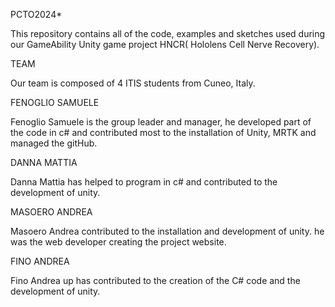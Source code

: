 PCTO2024*

This repository contains all of the code, examples and sketches used during our GameAbility Unity game project HNCR( Hololens Cell Nerve Recovery).

TEAM

Our team is composed of 4 ITIS students from Cuneo, Italy.

FENOGLIO SAMUELE

Fenoglio Samuele is the group leader and manager, he developed part of the code in c# and contributed most to the installation of Unity, MRTK and managed the gitHub.

DANNA MATTIA

Danna Mattia has helped to program in c# and contributed to the development of unity.

MASOERO ANDREA

Masoero Andrea contributed to the installation and development of unity. he was the web developer creating the project website.

FINO ANDREA

Fino Andrea up has contributed to the creation of the C# code and the development of unity.



